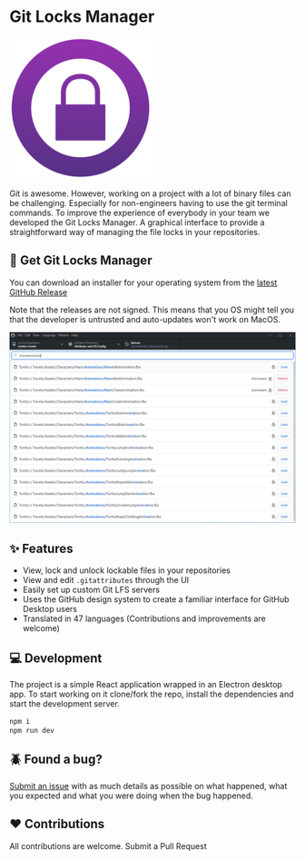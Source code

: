 # Git Locks Manager

<img src="resources/icon.png" alt="Git Locks Manager Logo" width="250"/>

Git is awesome. However, working on a project with a lot of binary files can be challenging. Especially for non-engineers having to use the git terminal commands. To improve the experience of everybody in your team we developed the Git Locks Manager. A graphical interface to provide a straightforward way of managing the file locks in your repositories.

## :closed_lock_with_key: Get Git Locks Manager
You can download an installer for your operating system from the [latest GitHub Release](https://github.com/Noxdew/git-locks-manager/releases/latest)

Note that the releases are not signed. This means that you OS might tell you that the developer is untrusted and auto-updates won't work on MacOS.

<img src="docs/imgs/git-locks-manager-screenshot.png" alt="Git Locks Manager Screenshot"/>

## :sparkles: Features
- View, lock and unlock lockable files in your repositories
- View and edit `.gitattributes` through the UI
- Easily set up custom Git LFS servers
- Uses the GitHub design system to create a familiar interface for GitHub Desktop users
- Translated in 47 languages (Contributions and improvements are welcome)

## :computer: Development

The project is a simple React application wrapped in an Electron desktop app. To start working on it clone/fork the repo, install the dependencies and start the development server.

```
npm i
npm run dev
```

## :beetle: Found a bug?
[Submit an issue](https://github.com/Noxdew/git-locks-manager/issues/new/choose) with as much details as possible on what happened, what you expected and what you were doing when the bug happened.

## :hearts: Contributions
All contributions are welcome. Submit a Pull Request
